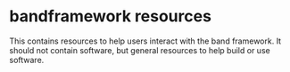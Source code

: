 # bandframework resources
This contains resources to help users interact with the band framework. It
should not contain software, but general resources to help build or use
software.
